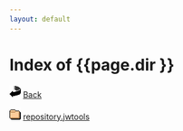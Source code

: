 ```yaml
---
layout: default
---
```

<h1>Index of {{page.dir }}</h1>
<p><img src="/icons/back.gif" alt="[DIR]" /> <a href="..">Back</a></p>
<p><p><img src="/icons/folder.gif" alt="[DIR]" /> <a href="repository.jwtools/">repository.jwtools</a></p>


